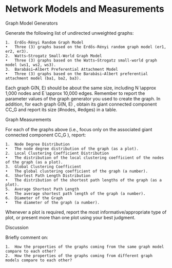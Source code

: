 # Network Models and Measurements

Graph Model Generators

Generate the following list of undirected unweighted graphs:

	1.	Erdős-Rényi Random Graph Model
	•	Three (3) graphs based on the Erdős-Rényi random graph model (er1, er2, er3).
	2.	Watts–Strogatz Small-World Graph Model
	•	Three (3) graphs based on the Watts–Strogatz small-world graph model (ws1, ws2, ws3).
	3.	Barabási–Albert Preferential Attachment Model
	•	Three (3) graphs based on the Barabási–Albert preferential attachment model (ba1, ba2, ba3).

Each graph  G(N, E)  should be about the same size, including  N \approx 1,000  nodes and  E \approx 10,000  edges. Remember to report the parameter values of the graph generator you used to create the graph. In addition, for each graph  G(N, E) , obtain its giant connected component  CC_G  and report its size (#nodes, #edges) in a table.

Graph Measurements

For each of the graphs above (i.e., focus only on the associated giant connected component  CC_G ), report:

	1.	Node Degree Distribution
	•	The node degree distribution of the graph (as a plot).
	2.	Local Clustering Coefficient Distribution
	•	The distribution of the local clustering coefficient of the nodes of the graph (as a plot).
	3.	Global Clustering Coefficient
	•	The global clustering coefficient of the graph (a number).
	4.	Shortest Path Length Distribution
	•	The distribution of the shortest path lengths of the graph (as a plot).
	5.	Average Shortest Path Length
	•	The average shortest path length of the graph (a number).
	6.	Diameter of the Graph
	•	The diameter of the graph (a number).

Whenever a plot is required, report the most informative/appropriate type of plot, or present more than one plot using your best judgment.

Discussion

Briefly comment on:

	1.	How the properties of the graphs coming from the same graph model compare to each other?
	2.	How the properties of the graphs coming from different graph models compare to each other?